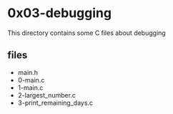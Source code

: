 # 0x03-debugging

This directory contains some C files about debugging

## files

* main.h
* 0-main.c
* 1-main.c
* 2-largest_number.c
* 3-print_remaining_days.c

